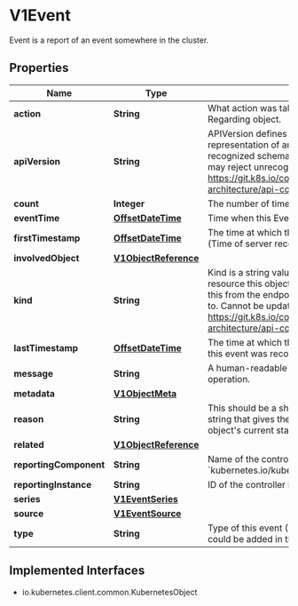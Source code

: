 

# V1Event

Event is a report of an event somewhere in the cluster.
## Properties

Name | Type | Description | Notes
------------ | ------------- | ------------- | -------------
**action** | **String** | What action was taken/failed regarding to the Regarding object. |  [optional]
**apiVersion** | **String** | APIVersion defines the versioned schema of this representation of an object. Servers should convert recognized schemas to the latest internal value, and may reject unrecognized values. More info: https://git.k8s.io/community/contributors/devel/sig-architecture/api-conventions.md#resources |  [optional]
**count** | **Integer** | The number of times this event has occurred. |  [optional]
**eventTime** | [**OffsetDateTime**](OffsetDateTime.md) | Time when this Event was first observed. |  [optional]
**firstTimestamp** | [**OffsetDateTime**](OffsetDateTime.md) | The time at which the event was first recorded. (Time of server receipt is in TypeMeta.) |  [optional]
**involvedObject** | [**V1ObjectReference**](V1ObjectReference.md) |  | 
**kind** | **String** | Kind is a string value representing the REST resource this object represents. Servers may infer this from the endpoint the client submits requests to. Cannot be updated. In CamelCase. More info: https://git.k8s.io/community/contributors/devel/sig-architecture/api-conventions.md#types-kinds |  [optional]
**lastTimestamp** | [**OffsetDateTime**](OffsetDateTime.md) | The time at which the most recent occurrence of this event was recorded. |  [optional]
**message** | **String** | A human-readable description of the status of this operation. |  [optional]
**metadata** | [**V1ObjectMeta**](V1ObjectMeta.md) |  | 
**reason** | **String** | This should be a short, machine understandable string that gives the reason for the transition into the object&#39;s current status. |  [optional]
**related** | [**V1ObjectReference**](V1ObjectReference.md) |  |  [optional]
**reportingComponent** | **String** | Name of the controller that emitted this Event, e.g. &#x60;kubernetes.io/kubelet&#x60;. |  [optional]
**reportingInstance** | **String** | ID of the controller instance, e.g. &#x60;kubelet-xyzf&#x60;. |  [optional]
**series** | [**V1EventSeries**](V1EventSeries.md) |  |  [optional]
**source** | [**V1EventSource**](V1EventSource.md) |  |  [optional]
**type** | **String** | Type of this event (Normal, Warning), new types could be added in the future |  [optional]


## Implemented Interfaces

* io.kubernetes.client.common.KubernetesObject


